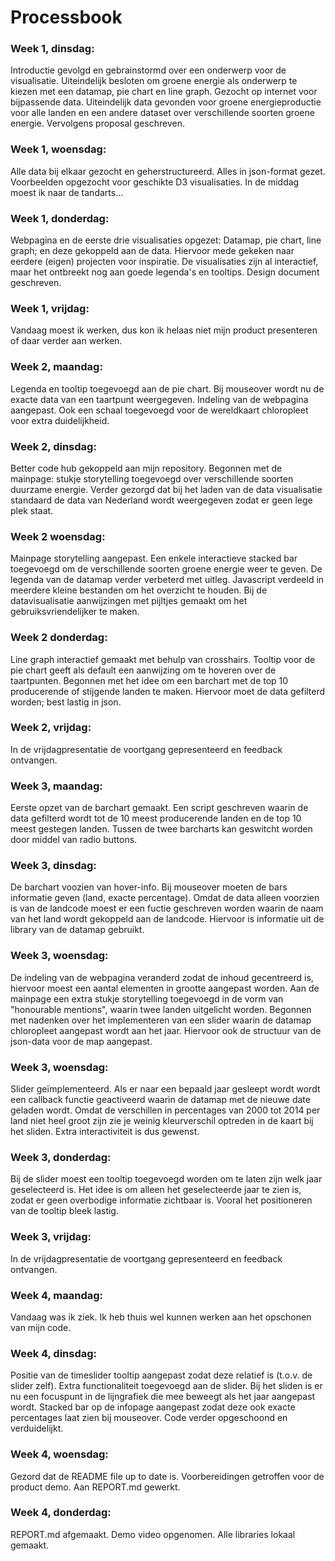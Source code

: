 # Processbook

### Week 1, dinsdag:

Introductie gevolgd en gebrainstormd over een onderwerp voor de visualisatie.
Uiteindelijk besloten om groene energie als onderwerp te kiezen met een datamap, pie chart en line graph.
Gezocht op internet voor bijpassende data. Uiteindelijk data gevonden voor groene energieproductie voor alle landen en een andere dataset over verschillende soorten groene energie.
Vervolgens proposal geschreven.

### Week 1, woensdag:

Alle data bij elkaar gezocht en geherstructureerd. Alles in json-format gezet. Voorbeelden opgezocht voor geschikte D3 visualisaties. In de middag moest ik naar de tandarts...

### Week 1, donderdag:

Webpagina en de eerste drie visualisaties opgezet: Datamap, pie chart, line graph; en deze gekoppeld aan de data.
Hiervoor mede gekeken naar eerdere (eigen) projecten voor inspiratie.
De visualisaties zijn al interactief, maar het ontbreekt nog aan goede legenda's en tooltips.
Design document geschreven. 

### Week 1, vrijdag:

Vandaag moest ik werken, dus kon ik helaas niet mijn product presenteren of daar verder aan werken.

### Week 2, maandag:

Legenda en tooltip toegevoegd aan de pie chart. Bij mouseover wordt nu de exacte data van een taartpunt weergegeven. 
Indeling van de webpagina aangepast. Ook een schaal toegevoegd voor de wereldkaart chloropleet voor extra duidelijkheid.

### Week 2, dinsdag:

Better code hub gekoppeld aan mijn repository. Begonnen met de mainpage: stukje storytelling toegevoegd over verschillende soorten duurzame energie.
Verder gezorgd dat bij het laden van de data visualisatie standaard de data van Nederland wordt weergegeven zodat er geen lege plek staat.

### Week 2 woensdag:

Mainpage storytelling aangepast. Een enkele interactieve stacked bar toegevoegd om de verschillende soorten groene energie weer te geven.
De legenda van de datamap verder verbeterd met uitleg. Javascript verdeeld in meerdere kleine bestanden om het overzicht te houden.
Bij de datavisualisatie aanwijzingen met pijltjes gemaakt om het gebruiksvriendelijker te maken.

### Week 2 donderdag:

Line graph interactief gemaakt met behulp van crosshairs. Tooltip voor de pie chart geeft als default een aanwijzing om te hoveren over de taartpunten.
Begonnen met het idee om een barchart met de top 10 producerende of stijgende landen te maken. Hiervoor moet de data gefilterd worden; best lastig in json.

### Week 2, vrijdag:

In de vrijdagpresentatie de voortgang gepresenteerd en feedback ontvangen.

### Week 3, maandag:

Eerste opzet van de barchart gemaakt. Een script geschreven waarin de data gefilterd wordt tot de 10 meest producerende landen en
de top 10 meest gestegen landen. Tussen de twee barcharts kan geswitcht worden door middel van radio buttons.

### Week 3, dinsdag:

De barchart voozien van hover-info. Bij mouseover moeten de bars informatie geven (land, exacte percentage). Omdat de data alleen
voorzien is van de landcode moest er een fuctie geschreven worden waarin de naam van het land wordt gekoppeld aan de landcode. 
Hiervoor is informatie uit de library van de datamap gebruikt. 

### Week 3, woensdag:

De indeling van de webpagina veranderd zodat de inhoud gecentreerd is, hiervoor moest een aantal elementen in grootte aangepast worden. 
Aan de mainpage een extra stukje storytelling toegevoegd in de vorm van "honourable mentions", waarin twee landen uitgelicht worden.
Begonnen met nadenken over het implementeren van een slider waarin de datamap chloropleet aangepast wordt aan het jaar.
Hiervoor ook de structuur van de json-data voor de map aangepast.

### Week 3, woensdag:

Slider geïmplementeerd. Als er naar een bepaald jaar gesleept wordt wordt een callback functie geactiveerd waarin de datamap met 
de nieuwe date geladen wordt. Omdat de verschillen in percentages van 2000 tot 2014 per land niet heel groot zijn zie je weinig
kleurverschil optreden in de kaart bij het sliden. Extra interactiviteit is dus gewenst.

### Week 3, donderdag:

Bij de slider moest een tooltip toegevoegd worden om te laten zijn welk jaar geselecteerd is. Het idee is om alleen
het geselecteerde jaar te zien is, zodat er geen overbodige informatie zichtbaar is. Vooral het positioneren van de tooltip bleek lastig.

### Week 3, vrijdag: 

In de vrijdagpresentatie de voortgang gepresenteerd en feedback ontvangen.

### Week 4, maandag:

Vandaag was ik ziek. Ik heb thuis wel kunnen werken aan het opschonen van mijn code.

### Week 4, dinsdag:
Positie van de timeslider tooltip aangepast zodat deze relatief is (t.o.v. de slider zelf). Extra functionaliteit toegevoegd aan de slider.
Bij het sliden is er nu een focuspunt in de lijngrafiek die mee beweegt als het jaar aangepast wordt. Stacked bar op de infopage aangepast
zodat deze ook exacte percentages laat zien bij mouseover. Code verder opgeschoond en verduidelijkt. 

### Week 4, woensdag:
Gezord dat de README file up to date is. Voorbereidingen getroffen voor de product demo. Aan REPORT.md gewerkt.

### Week 4, donderdag:
REPORT.md afgemaakt. Demo video opgenomen. Alle libraries lokaal gemaakt.